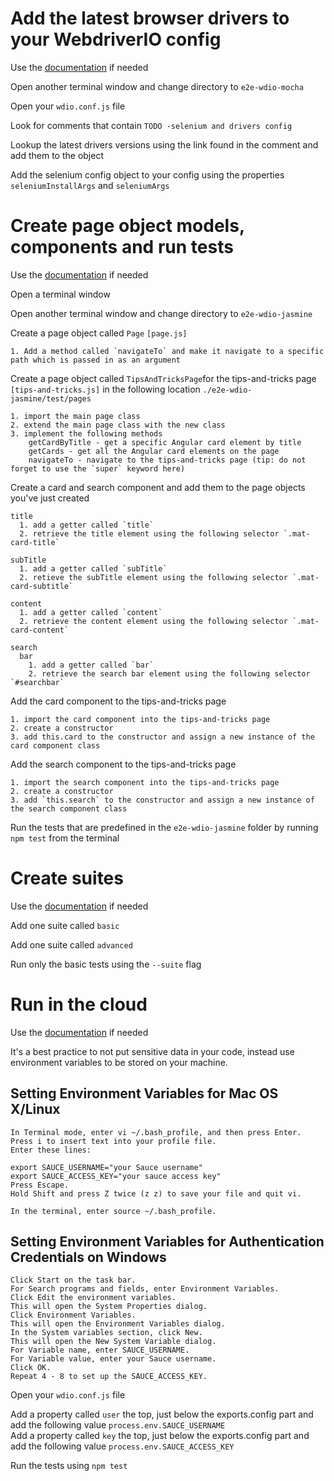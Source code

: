 # Add the latest browser drivers to your WebdriverIO config
  Use the [documentation](http://webdriver.io/guide/services/selenium-standalone.html#seleniumArgs) if needed

  Open another terminal window and change directory to `e2e-wdio-mocha`

  Open your `wdio.conf.js` file

  Look for comments that contain `TODO -selenium and drivers config`

  Lookup the latest drivers versions using the link found in the comment and add them to the object

  Add the selenium config object to your config using the properties `seleniumInstallArgs` and `seleniumArgs`

# Create page object models, components and run tests
  Use the [documentation](http://webdriver.io/guide/testrunner/pageobjects.html) if needed

  Open a terminal window

  Open another terminal window and change directory to `e2e-wdio-jasmine`

  Create a page object called `Page` `[page.js]`
  
    1. Add a method called `navigateTo` and make it navigate to a specific path which is passed in as an argument

  Create a page object called `TipsAndTricksPage`for the tips-and-tricks page `[tips-and-tricks.js]` in the following location `./e2e-wdio-jasmine/test/pages`

    1. import the main page class
    2. extend the main page class with the new class
    3. implement the following methods
        getCardByTitle - get a specific Angular card element by title
        getCards - get all the Angular card elements on the page
        navigateTo - navigate to the tips-and-tricks page (tip: do not forget to use the `super` keyword here)

  Create a card and search component and add them to the page objects you've just created

    title
      1. add a getter called `title`
      2. retrieve the title element using the following selector `.mat-card-title`

    subTitle
      1. add a getter called `subTitle`
      2. retieve the subTitle element using the following selector `.mat-card-subtitle`

    content
      1. add a getter called `content`
      2. retrieve the content element using the following selector `.mat-card-content`

    search
      bar
        1. add a getter called `bar`
        2. retrieve the search bar element using the following selector `#searchbar`

  Add the card component to the tips-and-tricks page

    1. import the card component into the tips-and-tricks page
    2. create a constructor
    3. add this.card to the constructor and assign a new instance of the card component class

  Add the search component to the tips-and-tricks page

    1. import the search component into the tips-and-tricks page
    2. create a constructor
    3. add `this.search` to the constructor and assign a new instance of the search component class

  Run the tests that are predefined in the `e2e-wdio-jasmine` folder by running `npm test` from the terminal

# Create suites

  Use the [documentation](http://webdriver.io/guide/testrunner/organizesuite.html#Group-Test-Specs) if needed

  Add one suite called `basic`

  Add one suite called `advanced`

  Run only the basic tests using the `--suite` flag

# Run in the cloud

  Use the [documentation](http://webdriver.io/guide/testrunner/organizesuite.html#Group-Test-Specs) if needed

  It's a best practice to not put sensitive data in your code, instead use environment variables to be stored on your machine.

  ## Setting Environment Variables for Mac OS X/Linux
    In Terminal mode, enter vi ~/.bash_profile, and then press Enter.
    Press i to insert text into your profile file.
    Enter these lines:

    export SAUCE_USERNAME="your Sauce username"
    export SAUCE_ACCESS_KEY="your sauce access key"
    Press Escape.
    Hold Shift and press Z twice (z z) to save your file and quit vi.

    In the terminal, enter source ~/.bash_profile.

  ## Setting Environment Variables for Authentication Credentials on Windows
    Click Start on the task bar.
    For Search programs and fields, enter Environment Variables.
    Click Edit the environment variables. 
    This will open the System Properties dialog.
    Click Environment Variables. 
    This will open the Environment Variables dialog.
    In the System variables section, click New.
    This will open the New System Variable dialog.
    For Variable name, enter SAUCE_USERNAME.
    For Variable value, enter your Sauce username.
    Click OK.
    Repeat 4 - 8 to set up the SAUCE_ACCESS_KEY.

  Open your `wdio.conf.js` file

  Add a property called `user` the top, just below the exports.config part and add the following value `process.env.SAUCE_USERNAME`\
  Add a property called `key` the top, just below the exports.config part and add the following value `process.env.SAUCE_ACCESS_KEY`

  Run the tests using `npm test`
